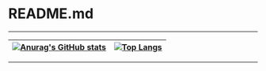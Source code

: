 # README.md

---

|  [![Anurag's GitHub stats](https://github-readme-stats.vercel.app/api?username=airmomo&show_icons=true&include_all_commits=true&theme=buefy&hide_border=true)](https://github.com/anuraghazra/github-readme-stats) | [![Top Langs](https://github-readme-stats.vercel.app/api/top-langs/?username=airmomo&layout=compact&theme=buefy&hide_border=true)](https://github.com/anuraghazra/github-readme-stats) |
| :-------------: | :-------------: |

---


